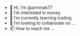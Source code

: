 - 👋 Hi, I’m @arminak77
- 👀 I’m interested in money
- 🌱 I’m currently learning trading
- 💞️ I’m looking to collaborate on ...
- 📫 How to reach me ...

<!---
arminak77/arminak77 is a ✨ special ✨ repository because its `README.md` (this file) appears on your GitHub profile.
You can click the Preview link to take a look at your changes.
--->
